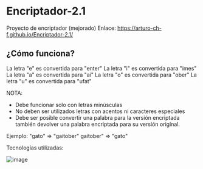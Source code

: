 # Encriptador-2.1
Proyecto de encriptador (mejorado)
Enlace: https://arturo-ch-f.github.io/Encriptador-2.1/

¿Cómo funciona?
----------------------------------------
La letra "e" es convertida para "enter"
La letra "i" es convertida para "imes"
La letra "a" es convertida para "ai"
La letra "o" es convertida para "ober"
La letra "u" es convertida para "ufat"

NOTA:

- Debe funcionar solo con letras minúsculas
- No deben ser utilizados letras con acentos ni caracteres especiales
- Debe ser posible convertir una palabra para la versión encriptada también devolver una palabra encriptada para su versión original.

Ejemplo:
"gato" => "gaitober"
gaitober" => "gato"

Tecnologías utilizadas:

![image](https://user-images.githubusercontent.com/107152387/222974606-4c6d448b-2460-4d64-9fda-9c456610f1f6.png)

